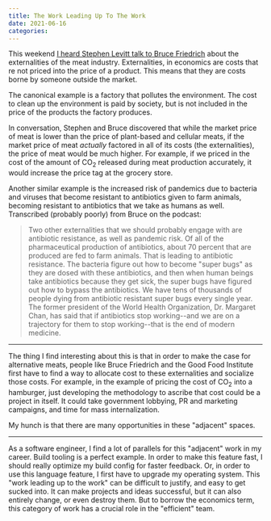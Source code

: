 ```yaml
---
title: The Work Leading Up To The Work
date: 2021-06-16
categories:
---
```


This weekend [I heard Stephen Levitt talk to Bruce Friedrich][1] about the externalities
of the meat industry. Externalities, in economics are costs that re not priced into
the price of a product. This means that they are costs borne by someone outside the
market.

The canonical example is a factory that pollutes the environment. The cost to clean up
the environment is paid by society, but is not included in the price of the products the
factory produces.

In conversation, Stephen and Bruce discovered that while the market price of meat is
lower than the price of plant-based and cellular meats, if the market price of meat
_actually_ factored in all of its costs (the externalities), the price of meat
would be much higher. For example, if we priced in the cost of the amount of CO<sub>2</sub>
released during meat production accurately, it would
increase the price tag at the grocery store.

Another similar example is the increased risk of pandemics due to bacteria and viruses
that become resistant to antibiotics given to farm animals, becoming resistant to antibiotics
that we take as humans as well. Transcribed (probably poorly) from Bruce on the podcast:

> Two other externalities that we should probably engage with are antibiotic resistance, as well as pandemic risk. Of all of the pharmaceutical production of antibiotics, about 70 percent that are produced are fed to farm animals. That is leading to antibiotic resistance. The bacteria figure out how to become "super bugs" as they are dosed with these antibiotics, and then when human beings take antibiotics because they get sick, the super bugs have figured out how to bypass the antibiotics. We have tens of thousands of people dying from antibiotic resistant super bugs every single year. The former president of the World Health Organization, Dr. Margaret Chan, has said that if antibiotics stop working--and we are on a trajectory for them to stop working--that is the end of modern medicine.

---

The thing I find interesting about this is that in order to make the case for
alternative meats, people like Bruce Friedrich and the Good Food Institute first
have to find a way to allocate cost to these externalities and socialize
those costs. For example, in the example of pricing the cost of CO<sub>2</sub> into
a hamburger, just developing the methodology to ascribe that cost could be a project in itself. It could take government lobbying, PR and marketing campaigns, and time for mass internalization.

My hunch is that there are many opportunities in these "adjacent" spaces.

---

As a software engineer, I find a lot of parallels for this "adjacent" work in my
career. Build tooling is a perfect example. In order to make this feature
fast, I should really optimize my build config for faster feedback. Or, in order
to use this language feature, I first have to upgrade my operating system. This
"work leading up to the work" can be difficult to justify, and easy to get sucked into.
It can make projects and ideas successful, but it can also entirely
change, or even destroy them. But to borrow the economics term, this category
of work has a crucial role in the "efficient" team.

[1]: https://podcasts.apple.com/us/podcast/people-i-mostly-admire/id1525936566?i=1000523462571
